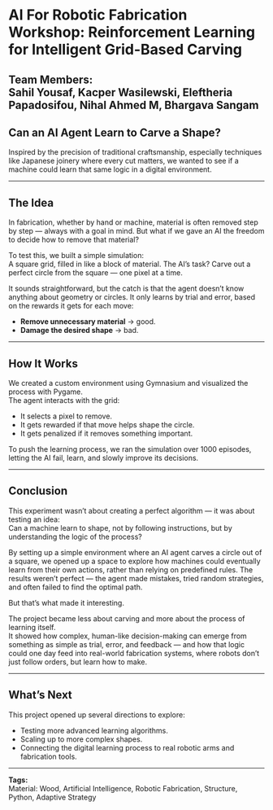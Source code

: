 
# AI For Robotic Fabrication Workshop: Reinforcement Learning for Intelligent Grid-Based Carving

**Team Members:**  
Sahil Yousaf, Kacper Wasilewski, Eleftheria Papadosifou, Nihal Ahmed M, Bhargava Sangam  
---

## Can an AI Agent Learn to Carve a Shape?

Inspired by the precision of traditional craftsmanship, especially techniques like Japanese joinery where every cut matters, we wanted to see if a machine could learn that same logic in a digital environment.

---

## The Idea

In fabrication, whether by hand or machine, material is often removed step by step — always with a goal in mind. But what if we gave an AI the freedom to decide how to remove that material?

To test this, we built a simple simulation:  
A square grid, filled in like a block of material. The AI’s task? Carve out a perfect circle from the square — one pixel at a time.

It sounds straightforward, but the catch is that the agent doesn’t know anything about geometry or circles. It only learns by trial and error, based on the rewards it gets for each move:

- **Remove unnecessary material** → good.  
- **Damage the desired shape** → bad.

---

## How It Works

We created a custom environment using Gymnasium and visualized the process with Pygame.  
The agent interacts with the grid:

- It selects a pixel to remove.  
- It gets rewarded if that move helps shape the circle.  
- It gets penalized if it removes something important.

To push the learning process, we ran the simulation over 1000 episodes, letting the AI fail, learn, and slowly improve its decisions.

---

## Conclusion

This experiment wasn’t about creating a perfect algorithm — it was about testing an idea:  
Can a machine learn to shape, not by following instructions, but by understanding the logic of the process?

By setting up a simple environment where an AI agent carves a circle out of a square, we opened up a space to explore how machines could eventually learn from their own actions, rather than relying on predefined rules. The results weren’t perfect — the agent made mistakes, tried random strategies, and often failed to find the optimal path.

But that’s what made it interesting.

The project became less about carving and more about the process of learning itself.  
It showed how complex, human-like decision-making can emerge from something as simple as trial, error, and feedback — and how that logic could one day feed into real-world fabrication systems, where robots don’t just follow orders, but learn how to make.

---

## What’s Next

This project opened up several directions to explore:

- Testing more advanced learning algorithms.  
- Scaling up to more complex shapes.  
- Connecting the digital learning process to real robotic arms and fabrication tools.

---

**Tags:**  
Material: Wood, Artificial Intelligence, Robotic Fabrication, Structure, Python, Adaptive Strategy
